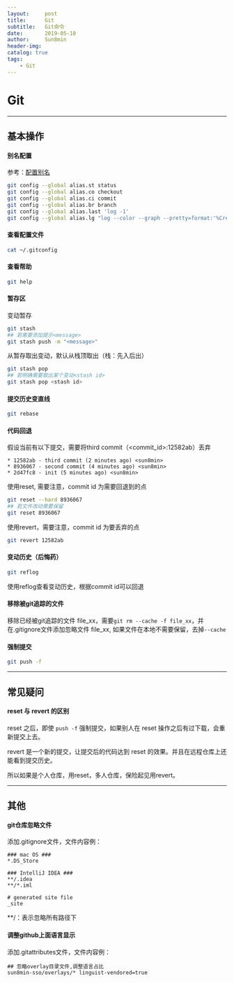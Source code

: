 ```yaml
---
layout:     post
title:      Git
subtitle:   Git命令
date:       2019-05-10
author:     Sun8min
header-img:
catalog: true
tags:
    - Git
---
```


# Git

---
## 基本操作

#### 别名配置
参考：[配置别名]
```bash
git config --global alias.st status
git config --global alias.co checkout
git config --global alias.ci commit
git config --global alias.br branch
git config --global alias.last 'log -1'
git config --global alias.lg "log --color --graph --pretty=format:'%Cred%h%Creset -%C(yellow)%d%Creset %s %Cgreen(%cr) %C(bold blue)<%an>%Creset' --abbrev-commit"
```

#### 查看配置文件
```bash
cat ~/.gitconfig
```

#### 查看帮助
```bash
git help
```

#### 暂存区
变动暂存
```bash
git stash
## 若需要添加提示<message>
git stash push -m "<message>"
```
从暂存取出变动，默认从栈顶取出（栈：先入后出）
```bash
git stash pop
## 若明确需要取出某个变动<stash id>
git stash pop <stash id>
```

#### 提交历史变直线
```bash
git rebase
```

#### 代码回退
假设当前有以下提交，需要将third commit（\<commit_id>:12582ab）丢弃
```log
* 12582ab - third commit (2 minutes ago) <sun8min>
* 8936067 - second commit (4 minutes ago) <sun8min>
* 2d47fc8 - init (5 minutes ago) <sun8min>
```
使用reset, 需要注意，commit id 为需要回退到的点
```bash
git reset --hard 8936067
## 若文件改动需要保留
git reset 8936067
```
使用revert，需要注意，commit id 为要丢弃的点
```bash
git revert 12582ab
```

#### 变动历史（后悔药）
```bash
git reflog
```
使用reflog查看变动历史，根据commit id可以回退

#### 移除被git追踪的文件
移除已经被git追踪的文件 file_xx，需要```git rm --cache -f file_xx```，并在.gitignore文件添加忽略文件 file_xx,
如果文件在本地不需要保留，去掉```--cache```

#### 强制提交
```bash
git push -f
```

---
## 常见疑问

#### reset 与 revert 的区别
reset 之后，即使 ```push -f``` 强制提交，如果别人在 reset 操作之后有过下载，会重新提交上去。

revert 是一个新的提交，让提交后的代码达到 reset 的效果。并且在远程仓库上还能看到提交历史。

所以如果是个人仓库，用reset，多人仓库，保险起见用revert。

---
## 其他

#### git仓库忽略文件
添加.gitignore文件，文件内容例：
```text
### mac OS ###
*.DS_Store

### IntelliJ IDEA ###
**/.idea
**/*.iml

# generated site file
_site
```
**/：表示忽略所有路径下

#### 调整github上面语言显示
添加.gitattributes文件，文件内容例：
```text
## 忽略overlay目录文件,调整语言占比
sun8min-sso/overlays/* linguist-vendored=true
```

[配置别名]: https://www.liaoxuefeng.com/wiki/896043488029600/898732837407424
